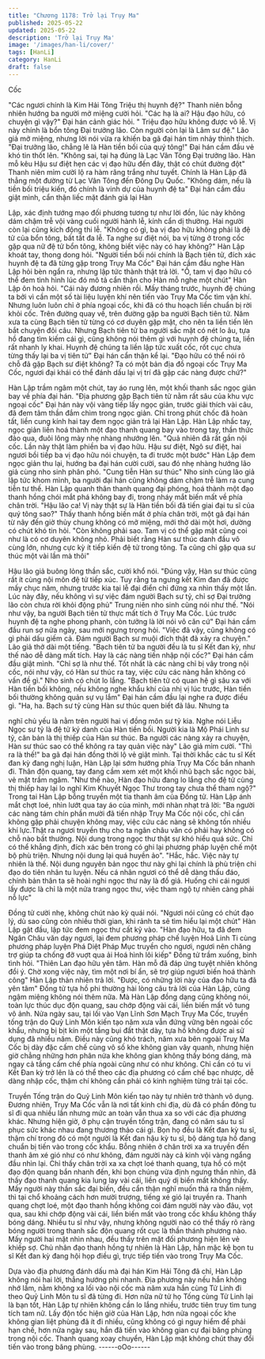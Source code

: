 ```yaml
---
title: "Chương 1178: Trở lại Trụy Ma"
published: 2025-05-22
updated: 2025-05-22
description: 'Trở lại Trụy Ma'
image: '/images/han-li/cover/'
tags: [HanLi]
category: HanLi
draft: false
---
```


Cốc

"Các ngươi chính là Kim Hải Tông Triệu thị huynh đệ?"
Thanh niên bỗng nhiên hướng ba người mở miệng cười hỏi.
"Các hạ là ai? Hậu đạo hữu, có chuyện gì vậy?"
Đại hán cảnh giác hỏi.
" Triệu đạo hữu không được vô lễ. Vị này chính là bổn tông Đại
trưởng lão. Còn người còn lại là Lâm sư đệ."
Lão giả mở miệng, nhưng lời nói vừa ra khiến ba gã đại hán tim
nhảy thình thịch.
"Đại trưởng lão, chẳng lẽ là Hàn tiền bối của quý tông!"
Đại hán cầm đầu vẻ khó tin thốt lên.
"Không sai, tại hạ đúng là Lạc Vân Tông Đại trưởng lão. Hàn mỗ
kêu Hậu sư điệt hẹn các vị đạo hữu đến đây, thật có chút đường
đột"
Thanh niên mỉm cười lộ ra hàm răng trắng như tuyết.
Chính là Hàn Lập đã thẳng một đường từ Lạc Vân Tông đến
Đông Dụ Quốc.
"Không dám, nếu là tiền bối triệu kiến, đó chính là vinh dự của
huynh đệ ta"
Đại hán cầm đầu giật mình, cẩn thận liếc mặt đánh giá lại Hàn

Lập, xác định tướng mạo đối phương tương tự như lời đồn, lúc
này không dám chậm trễ vội vàng cuối người hành lễ, kính cẩn dị
thường.
Hai người còn lại cũng kích động thi lễ.
"Không có gì, ba vị đạo hữu không phải là đệ tử của bổn tông, bất
tất đa lễ. Ta nghe sư điệt nói, ba vị từng ở trong cốc gặp qua nữ
đệ tử bổn tông, không biết việc này có hay không?"
Hàn Lập khoát tay, thong dong hỏi.
"Người tiền bối nói chính là Bạch tiên tử, đích xác huynh đệ ta đã
từng gặp trong Trụy Ma Cốc"
Đại hán cầm đầu nghe Hàn Lập hỏi bèn ngẩn ra, nhưng lập tức
thành thật trả lời.
"Ồ, tam vị đạo hữu có thể đem tình hình lúc đó mô tả cẩn thận
cho Hàn mỗ nghe một chút"
Hàn Lập ôn hoà hỏi.
"Cái này đương nhiên rồi. Mấy tháng trước, huynh đệ chúng ta bởi
vì cần một số tài liệu luyện khí nên tiến vào Trụy Ma Cốc tìm vận
khí. Nhưng luôn luôn chỉ ở phía ngoại cốc, khi đã có thu hoạch
liền chuẩn bị rời khỏi cốc. Trên đường quay về, trên đường gặp ba
người Bạch tiên tử. Năm xưa ta cùng Bạch tiên tử từng có cơ
duyên gặp mặt, cho nên ta liền tiến lên bắt chuyện đôi câu.
Nhưng Bạch tiên tử ba người sắc mặt có nét lo âu, tựa hồ đang
tìm kiếm cái gì, cũng không nói thêm gì với huynh đệ chúng ta,
liền rất nhanh ly khai. Huynh đệ chúng ta liền lập tức xuất cốc, rốt
cục chưa từng thấy lại ba vị tiên tử"
Đại hán cẩn thận kể lại.
"Đạo hữu có thể nói rõ chỗ đã gặp Bạch sư điệt không? Ta có một
bản địa đồ ngoại cốc Trụy Ma Cốc, ngươi đại khái có thể đánh
dấu lại vị trí đã gặp các nàng được chứ?"

Hàn Lập trầm ngâm một chút, tay áo rung lên, một khối thanh sắc
ngọc giản bay về phía đại hán.
"Địa phương gặp Bạch tiên tử nằm rất sâu của khu vực ngoại cốc"
Đại hán này vội vàng tiếp lấy ngọc giản, trước giải thích vài câu,
đã đem tâm thần đắm chìm trong ngọc giản. Chỉ trong phút chốc
đã hoàn tất, liền cung kính hai tay đem ngọc giản trả lại Hàn Lập.
Hàn Lập nhấc tay, ngọc giản liền hoá thành một đạo thanh quang
bay vào trong tay, thần thức đảo qua, đuôi lông mày nhẹ nhàng
nhướng lên.
"Quả nhiên đã rất gần nội cốc. Lần này thật làm phiền ba vị đạo
hữu. Hậu sư điệt, Ngô sư điệt, hai ngươi bồi tiếp ba vị đạo hữu nói
chuyện, ta đi trước một bước"
Hàn Lập đem ngọc giản thu lại, hướng ba đại hán cười cười, sau
đó nhẹ nhàng hướng lão giả cùng nho sinh phân phó.
"Cung tiễn Hàn sư thúc"
Nho sinh cùng lão giả lập tức khom mình, ba người đại hán cũng
không dám chậm trễ làm ra cung tiễn tư thế.
Hàn Lập quanh thân thanh quang đại phóng, hoá thành một đạo
thanh hồng chói mắt phá không bay đi, trong nháy mắt biến mất
về phía chân trời.
"Hậu lão ca! Vị này thật sự là Hàn tiền bối đã tiến giai đại tu sĩ của
quý tông sao?"
Thấy thanh hồng biến mất ở phía chân trời, một gã đại hán từ nãy
đến giờ thủy chung không có mở miệng, mới thở dài một hơi,
dường có chút khó tin hỏi.
"Còn không phải sao. Tam vị có thể gặp mặt cũng coi như là có
cơ duyên không nhỏ. Phải biết rằng Hàn sư thúc danh đầu vô
cùng lớn, nhưng cực kỳ ít tiếp kiến đệ tử trong tông. Ta cũng chỉ
gặp qua sư thúc một vài lần mà thôi"

Hậu lão giả buông lỏng thần sắc, cười khổ nói.
"Đúng vậy, Hàn sư thúc cũng rất ít cùng nội môn đệ tử tiếp xúc.
Tuy rằng ta ngưng kết Kim đan đã được mấy chục năm, nhưng
trước kia tại lễ đại điển chỉ đứng xa nhìn thấy một lần. Lúc này
đây, nếu không vì sự việc đám người Bạch sư tỷ, chỉ sợ Đại
trưởng lão còn chưa rời khỏi động phủ"
Trung niên nho sinh cũng nói như thế.
"Nói như vậy, ba người Bạch tiên tử thực mất tích ở Trụy Ma Cốc.
Lúc trước huynh đệ ta nghe phong phanh, còn tưởng là lời nói vô
căn cứ"
Đại hán cầm đầu run sợ nửa ngày, sau mới ngưng trọng hỏi.
"Việc đã vậy, cũng không có gì phải dấu giếm cả. Đám người
Bạch sư muội đích thật đã xảy ra chuyện."
Lão giả thở dài một tiếng.
"Bạch tiên tử ba người đều là tu sĩ Kết đan kỳ, như thế nào dễ
dàng mất tích. Hay là các nàng tiến nhập nội cốc?"
Đại hán cầm đầu giật mình.
"Chỉ sợ là như thế. Tốt nhất là các nàng chỉ bị vây trong nội cốc,
nói như vậy, có Hàn sư thúc ra tay, việc cứu các nàng hẳn không
có vấn đề gì."
Nho sinh có chút lo lắng.
"Bạch tiên tử có quan hệ gì sâu xa với Hàn tiền bối không, nếu
không nghe khẩu khí của nhị vị lúc trước, Hàn tiền bối thường
không quản sự vụ lắm"
Đại hán cầm đầu lại nghe ra được điều gì.
"Ha, ha. Bạch sư tỷ cùng Hàn sư thúc quen biết đã lâu. Nhưng ta

nghĩ chủ yếu là nằm trên người hai vị đồng môn sư tỷ kia. Nghe
nói Liễu Ngọc sư tỷ là đệ tử ký danh của Hàn tiền bối. Người kia
là Mộ Phái Linh sư tỷ, căn bản là thị thiếp của Hàn sư thúc. Ba
người các nàng xảy ra chuyện, Hàn sư thúc sao có thể không ra
tay quản việc này"
Lão giả mỉm cười.
"Thì ra là thế!" ba gã đại hán đồng thời lộ vẻ giật mình.
Tại thời khắc các tu sĩ Kết đan kỳ đang nghị luận, Hàn Lập lại
sớm hướng phía Trụy Ma Cốc bắn nhanh đi.
Thân độn quang, tay đang cầm xem xét một khối nhũ bạch sắc
ngọc bài, vẻ mặt trầm ngâm.
"Như thế nào, Hàn đạo hữu đang lo lắng cho đệ tử cùng thị thiếp
hay lại lo nghĩ Kim Khuyết Ngọc Thư trong tay chưa thể tham
ngộ?"
Trong tai Hàn Lập bỗng truyền một tia thanh âm của Đồng tử.
Hàn Lập ánh mắt chợt loé, nhìn lướt qua tay áo của mình, mới
nhàn nhạt trả lời:
"Ba người các nàng tám chín phần mười đã tiến nhập Trụy Ma
Cốc nội cốc, chỉ cần không gặp phải chuyện không may, việc cứu
các nàng sẽ không tốn nhiều khí lực.Thật ra ngươi truyền thụ cho
ta ngân châu văn có phải hay không có chỗ nào bất thường. Nội
dung trong ngọc thư thật sự khó hiểu quá sức. Chỉ có thể khẳng
định, đích xác bên trong có ghi lại phương pháp luyện chế một bộ
phù triện. Nhưng nội dung lại quá huyền ảo".
"Hắc, hắc. Việc này tự nhiên là thế. Nội dung nguyên bản ngọc
thư này ghi lại chính là phù triện chi đạo do tiên nhân tu luyện.
Nếu cá nhân ngươi có thể dễ dàng thấu đáo, chính bản thân ta sẽ
hoài nghi ngọc thư này là đồ giả. Huống chi cái ngươi lấy được là
chỉ là một nửa trang ngọc thư, việc tham ngộ tự nhiên càng phải
nỗ lực"

Đồng tử cười nhẹ, không chút nào kỳ quái nói.
"Ngươi nói cũng có chút đạo lý, dù sao cũng còn nhiều thời gian,
khi rảnh ta sẽ tìm hiểu lại một chút"
Hàn Lập gật đầu, lập tức đem ngọc thư cất kỹ vào.
"Hàn đạo hữu, ta đã đem Ngân Châu văn dạy ngươi, lại đem
phương pháp chế luyện Hoả Linh Ti cùng phương pháp luyện Phá
Diệt Pháp Mục truyền cho ngươi, ngươi nên chăng trợ giúp ta
chống đỡ vuợt qua ải Hoá hình lôi kiếp"
Đồng tử trầm xuống, bình tình hỏi.
"Thiên Lan đạo hữu yên tâm. Hàn mỗ đã đáp ứng tuyệt nhiên
không đổi ý. Chờ xong việc này, tìm một nơi bí ẩn, sẽ trợ giúp
ngươi biến hoá thành công"
Hàn Lập thản nhiên trả lời.
"Được, có những lời này của đạo hữu ta đã yên tâm" Đồng tử tựa
hồ phi thường hài lòng câu trả lời của Hàn Lập, cũng ngậm miệng
không nói thêm nữa.
Mà Hàn Lập đồng dạng cũng không nói, toàn lực thúc dục độn
quang, sau chớp động vài cái, liền biến mất vô tung vô ảnh.
Nửa ngày sau, tại lối vào Vạn Lĩnh Sơn Mạch Trụy Ma Cốc,
truyền tống trận do Quỷ Linh Môn kiến tạo năm xưa vẫn đứng
vững bên ngoài cốc khẩu, nhưng bị bịt kín một tầng bụi đất thật
dày, tựa hồ không được ai sử dụng đã nhiều năm.
Điều này cũng khó trách, năm xưa bên ngoài Truỵ Ma Cốc bị dày
đặc cấm chế cùng vô số khe không gian vây quanh, nhưng hiện
giờ chẳng những hơn phân nửa khe không gian không thấy bóng
dáng, mà ngay cả tầng cấm chế phía ngoài cũng như có như
không. Chỉ cần có tu vi Kết Đan kỳ trở lên là có thể theo các địa
phương có cấm chế bạc nhược, dễ dàng nhập cốc, thậm chí
không cần phải có kinh nghiệm từng trải tại cốc.

Truyền Tống trận do Quỷ Linh Môn kiến tạo này tự nhiên trở
thành vô dụng.
Đương nhiên, Trụy Ma Cốc vẫn là nơi tất kinh chi địa, dù đã có
phần đông tu sĩ đi qua nhiều lần nhưng mức an toàn vẫn thua xa
so với các địa phương khác.
Nhưng hiện giờ, ở phụ cận truyền tống trận, đang có năm sáu tu
sĩ phục sức khác nhau đang thương thảo cái gì.
Bọn họ đều là Kết đan kỳ tu sĩ, thậm chí trong đó có một người là
Kết đan hậu kỳ tu sĩ, bộ dáng tựa hồ đang chuẩn bị tiến vào trong
cốc khẩu.
Bỗng nhiên ở chân trời xa xa truyền đến thanh âm xé gió như có
như không, đám người này cả kinh vội vàng ngẩng đầu nhìn lại.
Chỉ thấy chân trời xa xa chợt loé thanh quang, tựa hồ có một đạo
độn quang bắn nhanh đến, khi bọn chúng vừa định ngưng thần
nhìn, đã thấy đạo thanh quang kia lung lay vài cái, liền quỷ dị biến
mất không thấy.
Mấy người này thần sắc đại biến, đều cẩn thận nghĩ muốn thả ra
thần nịêm, thì tại chổ khoảng cách hơn mười trượng, tiếng xé gió
lại truyền ra.
Thanh quang chợt loé, một đạo thanh hồng không coi đám người
này vào đâu, vọt qua, sau khi chớp động vài cái, liền biến mất vào
trong cốc khẩu không thấy bóng dáng.
Nhiều tu sĩ như vậy, nhưng không người nào có thể thấy rõ ràng
bóng người trong thanh sắc độn quang rốt cục là thần thánh
phương nào.
Mấy người hai mặt nhìn nhau, đều thấy trên mặt đối phương hiện
lên vẻ khiếp sợ.
Chủ nhân đạo thanh hồng tự nhiên là Hàn Lập, hắn mặc kệ bọn
tu sĩ Kết đan kỳ đang hội họp điều gì, trực tiếp tiến vào trong Trụy
Ma Cốc.

Dựa vào địa phương đánh dấu mà đại hán Kim Hải Tông đã chỉ,
Hàn Lập không nói hai lời, thẳng hướng phi nhanh.
Địa phương này nếu hắn không nhớ lầm, nằm không xa lối vào
nội cốc mà năm xưa hắn cùng Tử Linh đi theo Quỷ Linh Môn tu sĩ
đã từng đi.
Hơn nữa nữ tử họ Tống cùng Tử Linh lại là bạn tốt, Hàn Lập tự
nhiên không cần lo lắng nhiều, trước tiên truy tìm tung tích tam
nữ.
Lấy độn tốc hiện giờ của Hàn Lập, hơn nửa ngoại cốc khe không
gian liệt phùng đã ít đi nhiều, cũng không có gì nguy hiểm để phải
hạn chế, hơn nửa ngày sau, hắn đã tiến vào không gian cự đại
băng phùng trong nội cốc.
Thanh quang xoay chuyển, Hàn Lập mặt không chút thay đổi tiến
vào trong băng phùng.
------oOo------

